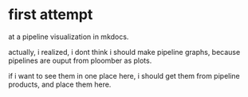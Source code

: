 # first attempt 
at a pipeline visualization in mkdocs.

actually, i realized, i dont think i should make pipeline graphs, because pipelines are ouput from ploomber as plots. 

if i want to see them in one place here, i should get them from pipeline products, and place them here. 

